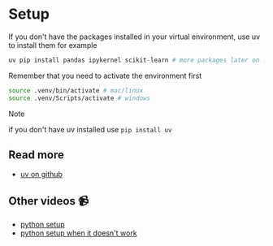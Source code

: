 # Setup

If you don't have the packages installed in your virtual environment, use uv to install them for example 

```py
uv pip install pandas ipykernel scikit-learn # more packages later on ...
```

Remember that you need to activate the environment first 

```bash
source .venv/bin/activate # mac/linux
source .venv/Scripts/activate # windows
```

> [!NOTE]
> if you don't have uv installed use ```pip install uv```

## Read more
- [uv on github](https://github.com/astral-sh/uv)

## Other videos 📹
- [python setup](https://www.youtube.com/watch?v=dteU94PSNoQ&t=90s)
- [python setup when it doesn't work](https://www.youtube.com/watch?v=Lkr6yRUCHbA&t=204s)